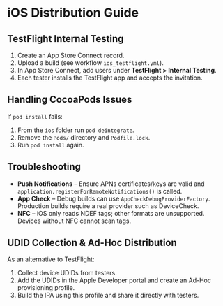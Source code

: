 # iOS Distribution Guide

## TestFlight Internal Testing
1. Create an App Store Connect record.
2. Upload a build (see workflow `ios_testflight.yml`).
3. In App Store Connect, add users under **TestFlight > Internal Testing**.
4. Each tester installs the TestFlight app and accepts the invitation.

## Handling CocoaPods Issues
If `pod install` fails:
1. From the `ios` folder run `pod deintegrate`.
2. Remove the `Pods/` directory and `Podfile.lock`.
3. Run `pod install` again.

## Troubleshooting
- **Push Notifications** – Ensure APNs certificates/keys are valid and `application.registerForRemoteNotifications()` is called.
- **App Check** – Debug builds can use `AppCheckDebugProviderFactory`. Production builds require a real provider such as DeviceCheck.
- **NFC** – iOS only reads NDEF tags; other formats are unsupported. Devices without NFC cannot scan tags.

## UDID Collection & Ad-Hoc Distribution
As an alternative to TestFlight:
1. Collect device UDIDs from testers.
2. Add the UDIDs in the Apple Developer portal and create an Ad-Hoc provisioning profile.
3. Build the IPA using this profile and share it directly with testers.

